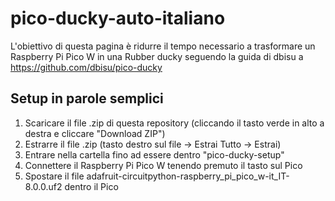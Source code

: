 # pico-ducky-auto-italiano
L'obiettivo di questa pagina è ridurre il tempo necessario a trasformare un Raspberry Pi Pico W in una Rubber ducky seguendo la guida di dbisu a https://github.com/dbisu/pico-ducky
## Setup in parole semplici
1) Scaricare il file .zip di questa repository (cliccando il tasto verde in alto a destra e cliccare "Download ZIP")
2) Estrarre il file .zip (tasto destro sul file -> Estrai Tutto -> Estrai)
3) Entrare nella cartella fino ad essere dentro "pico-ducky-setup"
4) Connettere il Raspberry Pi Pico W tenendo premuto il tasto sul Pico
5) Spostare il file adafruit-circuitpython-raspberry_pi_pico_w-it_IT-8.0.0.uf2 dentro il Pico
